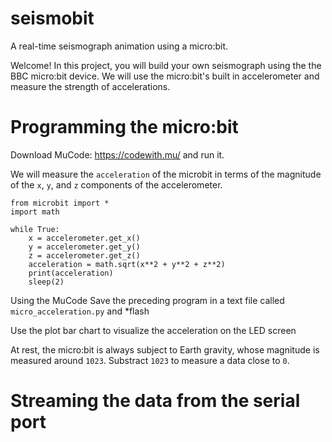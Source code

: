 # seismobit
A real-time seismograph animation using a micro:bit.

Welcome! In this project, you will build your own seismograph using the the BBC micro:bit device. We will use the micro:bit's built in accelerometer and measure the strength of accelerations.

# Programming the micro:bit

Download MuCode: https://codewith.mu/ and run it.

We will measure the `acceleration` of the microbit in terms of the magnitude of the `x`, `y`, and `z` components of the accelerometer.

```
from microbit import *
import math

while True:
    x = accelerometer.get_x()
    y = accelerometer.get_y()
    z = accelerometer.get_z()
    acceleration = math.sqrt(x**2 + y**2 + z**2)
    print(acceleration)
    sleep(2)
```

Using the MuCode Save the preceding program in a text file called `micro_acceleration.py` and *flash

Use the plot bar chart to visualize the acceleration on the LED screen

At rest, the micro:bit is always subject to Earth gravity, whose magnitude is measured around `1023`. Substract `1023` to measure a data close to `0`.

# Streaming the data from the serial port


